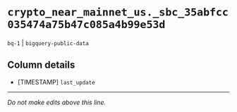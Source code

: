 # `crypto_near_mainnet_us._sbc_35abfcc035474a75b47c085a4b99e53d`
`bq-1` | `bigquery-public-data`

## Column details
* [TIMESTAMP] `last_update`

-------------------------------------------------------------------------------
*Do not make edits above this line.*
